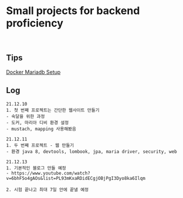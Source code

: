 # Small projects for backend proficiency

<br/>

## Tips

[Docker Mariadb Setup](https://www.saichoiblog.com/mariadb_on_mac/)

## Log

    21.12.10
    1. 첫 번째 프로젝트는 간단한 웹사이트 만들기
    - 숙달을 위한 과정
    - 도커, 마리아 디비 환경 설정
    - mustach, mapping 사용해봤음

    21.12.11
    1. 두 번째 프로젝트 - 웹 만들기
    - 환경 java 8, devtools, lombook, jpa, maria driver, security, web

    21.12.13
    1. 기본적인 블로그 만들 예정
    - https://www.youtube.com/watch?v=6bhF5o4gAOs&list=PL93mKxaRDidECgjOBjPgI3Dyo8ka6Ilqm
    
    2. 시험 끝나고 최대 7일 안에 끝낼 예정
